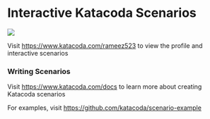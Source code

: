# Interactive Katacoda Scenarios

[![](http://shields.katacoda.com/katacoda/rameez523/count.svg)](https://www.katacoda.com/rameez523 "Get your profile on Katacoda.com")

Visit https://www.katacoda.com/rameez523 to view the profile and interactive scenarios

### Writing Scenarios
Visit https://www.katacoda.com/docs to learn more about creating Katacoda scenarios

For examples, visit https://github.com/katacoda/scenario-example
